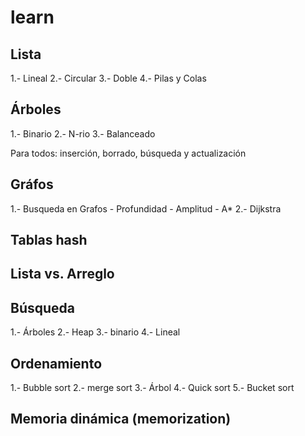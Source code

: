 # learn
## Lista
  1.- Lineal
  2.- Circular
  3.- Doble
  4.- Pilas y Colas

## Árboles
  1.- Binario
  2.- N-rio
  3.- Balanceado

Para todos: inserción, borrado, búsqueda y actualización

## Gráfos
  1.- Busqueda en Grafos
    - Profundidad
    - Amplitud
    - A*
  2.- Dijkstra
  
## Tablas hash

## Lista vs. Arreglo

## Búsqueda
  1.- Árboles
  2.- Heap
  3.- binario
  4.- Lineal
  
## Ordenamiento
  1.- Bubble sort
  2.- merge sort
  3.- Árbol
  4.- Quick sort
  5.- Bucket sort

## Memoria dinámica (memorization)
